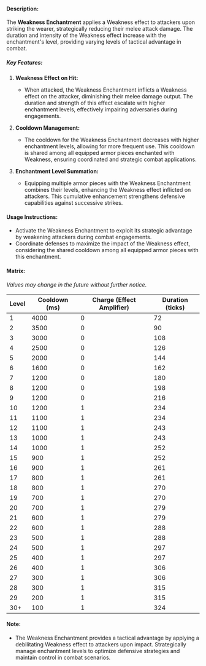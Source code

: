 #### **Description:**

The **Weakness Enchantment** applies a Weakness effect to attackers upon striking the wearer, strategically reducing their melee attack damage. The duration and intensity of the Weakness effect increase with the enchantment's level, providing varying levels of tactical advantage in combat.

##### **Key Features:**

1. **Weakness Effect on Hit:**
    
    - When attacked, the Weakness Enchantment inflicts a Weakness effect on the attacker, diminishing their melee damage output. The duration and strength of this effect escalate with higher enchantment levels, effectively impairing adversaries during engagements.
2. **Cooldown Management:**
    
    - The cooldown for the Weakness Enchantment decreases with higher enchantment levels, allowing for more frequent use. This cooldown is shared among all equipped armor pieces enchanted with Weakness, ensuring coordinated and strategic combat applications.
3. **Enchantment Level Summation:**
    
    - Equipping multiple armor pieces with the Weakness Enchantment combines their levels, enhancing the Weakness effect inflicted on attackers. This cumulative enhancement strengthens defensive capabilities against successive strikes.

#### **Usage Instructions:**

- Activate the Weakness Enchantment to exploit its strategic advantage by weakening attackers during combat engagements.
- Coordinate defenses to maximize the impact of the Weakness effect, considering the shared cooldown among all equipped armor pieces with this enchantment.

#### **Matrix:**

_Values may change in the future without further notice_.

| Level | Cooldown (ms) | Charge (Effect Amplifier) | Duration (ticks) |
| ----- | ------------- | ------------------------- | ---------------- |
| 1     | 4000          | 0                         | 72               |
| 2     | 3500          | 0                         | 90               |
| 3     | 3000          | 0                         | 108              |
| 4     | 2500          | 0                         | 126              |
| 5     | 2000          | 0                         | 144              |
| 6     | 1600          | 0                         | 162              |
| 7     | 1200          | 0                         | 180              |
| 8     | 1200          | 0                         | 198              |
| 9     | 1200          | 0                         | 216              |
| 10    | 1200          | 1                         | 234              |
| 11    | 1100          | 1                         | 234              |
| 12    | 1100          | 1                         | 243              |
| 13    | 1000          | 1                         | 243              |
| 14    | 1000          | 1                         | 252              |
| 15    | 900           | 1                         | 252              |
| 16    | 900           | 1                         | 261              |
| 17    | 800           | 1                         | 261              |
| 18    | 800           | 1                         | 270              |
| 19    | 700           | 1                         | 270              |
| 20    | 700           | 1                         | 279              |
| 21    | 600           | 1                         | 279              |
| 22    | 600           | 1                         | 288              |
| 23    | 500           | 1                         | 288              |
| 24    | 500           | 1                         | 297              |
| 25    | 400           | 1                         | 297              |
| 26    | 400           | 1                         | 306              |
| 27    | 300           | 1                         | 306              |
| 28    | 300           | 1                         | 315              |
| 29    | 200           | 1                         | 315              |
| 30+   | 100           | 1                         | 324              |

#### **Note:**

- The Weakness Enchantment provides a tactical advantage by applying a debilitating Weakness effect to attackers upon impact. Strategically manage enchantment levels to optimize defensive strategies and maintain control in combat scenarios.